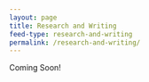 ```yaml
---
layout: page
title: Research and Writing
feed-type: research-and-writing
permalink: /research-and-writing/
---
```


Coming Soon!